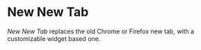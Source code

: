 # New New Tab
*New New Tab* replaces the old Chrome or Firefox new tab, with a customizable widget based one.
